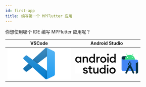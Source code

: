```yaml
---
id: first-app
title: 编写第一个 MPFlutter 应用
---
```


你想使用哪个 IDE 编写 MPFlutter 应用呢？

|  VSCode | Android Studio |
|  ----  |  ----  |
| [![VSCode](./assets/ide-vs.png)](./first-app-vs) | [![Android Studio](./assets/ide-as.png)](./first-app-as) |